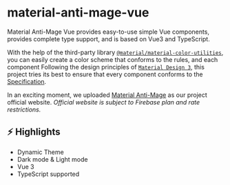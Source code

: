 # material-anti-mage-vue

Material Anti-Mage Vue provides easy-to-use simple Vue components, provides complete type support, and is based on Vue3 and TypeScript.

With the help of the third-party library [`@material/material-color-utilities`](https://github.com/material-foundation/material-color-utilities), you can easily create a color scheme that conforms to the rules, and each component Following the design principles of [`Material Design 3`](https://m3.material.io/), this project tries its best to ensure that every component conforms to the [Specification](https://www.w3.org/TR/wai-aria-1.2/#abstract).

In an exciting moment, we uploaded [Material Anti-Mage](https://anti-mage.web.app) as our project official website. _Official website is subject to Firebase plan and rate restrictions._

## :zap: Highlights

+ Dynamic Theme
+ Dark mode & Light mode
+ Vue 3
+ TypeScript supported
